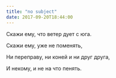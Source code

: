 ```yaml
---
title: "no subject"
date: 2017-09-20T18:44:00
---
```


Скажи ему, что ветер дует с юга.

Скажи ему, уже не поменять,

Ни переправу, ни коней и ни друг друга,

И некому, и не на что пенять.
